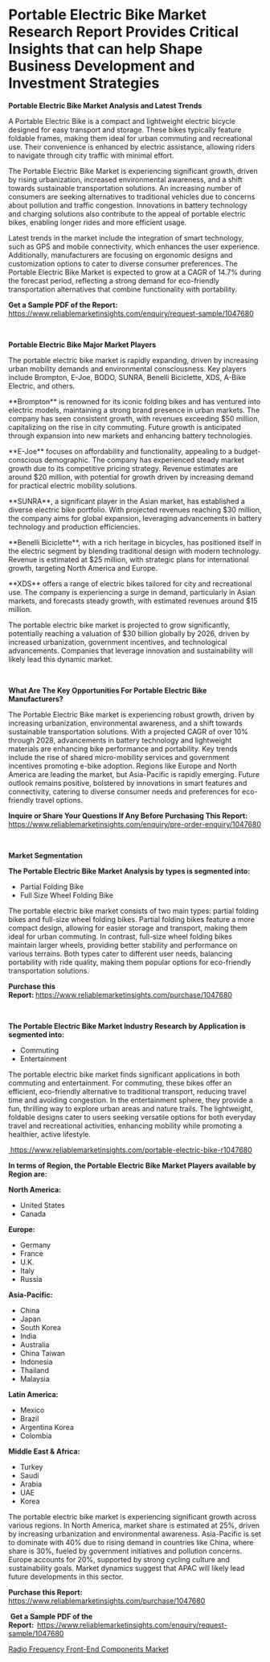 <p><h1>Portable Electric Bike Market Research Report Provides Critical Insights that can help Shape Business Development and Investment Strategies</h1></p><p><strong>Portable Electric Bike Market Analysis and Latest Trends</strong></p>
<p><p>A Portable Electric Bike is a compact and lightweight electric bicycle designed for easy transport and storage. These bikes typically feature foldable frames, making them ideal for urban commuting and recreational use. Their convenience is enhanced by electric assistance, allowing riders to navigate through city traffic with minimal effort. </p><p>The Portable Electric Bike Market is experiencing significant growth, driven by rising urbanization, increased environmental awareness, and a shift towards sustainable transportation solutions. An increasing number of consumers are seeking alternatives to traditional vehicles due to concerns about pollution and traffic congestion. Innovations in battery technology and charging solutions also contribute to the appeal of portable electric bikes, enabling longer rides and more efficient usage.</p><p>Latest trends in the market include the integration of smart technology, such as GPS and mobile connectivity, which enhances the user experience. Additionally, manufacturers are focusing on ergonomic designs and customization options to cater to diverse consumer preferences. The Portable Electric Bike Market is expected to grow at a CAGR of 14.7% during the forecast period, reflecting a strong demand for eco-friendly transportation alternatives that combine functionality with portability.</p></p>
<p><strong>Get a Sample PDF of the Report:&nbsp;</strong> <a href="https://www.reliablemarketinsights.com/enquiry/request-sample/1047680?utm_campaign=3167&utm_medium=2&utm_source=Github&utm_content=ia&utm_term=24032025&utm_id=portable-electric-bike">https://www.reliablemarketinsights.com/enquiry/request-sample/1047680</a></p>
<p>&nbsp;</p>
<p><strong>Portable Electric Bike Major Market Players</strong></p>
<p><p>The portable electric bike market is rapidly expanding, driven by increasing urban mobility demands and environmental consciousness. Key players include Brompton, E-Joe, BODO, SUNRA, Benelli Biciclette, XDS, A-Bike Electric, and others. </p><p>**Brompton** is renowned for its iconic folding bikes and has ventured into electric models, maintaining a strong brand presence in urban markets. The company has seen consistent growth, with revenues exceeding $50 million, capitalizing on the rise in city commuting. Future growth is anticipated through expansion into new markets and enhancing battery technologies.</p><p>**E-Joe** focuses on affordability and functionality, appealing to a budget-conscious demographic. The company has experienced steady market growth due to its competitive pricing strategy. Revenue estimates are around $20 million, with potential for growth driven by increasing demand for practical electric mobility solutions.</p><p>**SUNRA**, a significant player in the Asian market, has established a diverse electric bike portfolio. With projected revenues reaching $30 million, the company aims for global expansion, leveraging advancements in battery technology and production efficiencies.</p><p>**Benelli Biciclette**, with a rich heritage in bicycles, has positioned itself in the electric segment by blending traditional design with modern technology. Revenue is estimated at $25 million, with strategic plans for international growth, targeting North America and Europe.</p><p>**XDS** offers a range of electric bikes tailored for city and recreational use. The company is experiencing a surge in demand, particularly in Asian markets, and forecasts steady growth, with estimated revenues around $15 million.</p><p>The portable electric bike market is projected to grow significantly, potentially reaching a valuation of $30 billion globally by 2026, driven by increased urbanization, government incentives, and technological advancements. Companies that leverage innovation and sustainability will likely lead this dynamic market.</p></p>
<p>&nbsp;</p>
<p><strong>What Are The Key Opportunities For Portable Electric Bike Manufacturers?</strong></p>
<p><p>The Portable Electric Bike market is experiencing robust growth, driven by increasing urbanization, environmental awareness, and a shift towards sustainable transportation solutions. With a projected CAGR of over 10% through 2028, advancements in battery technology and lightweight materials are enhancing bike performance and portability. Key trends include the rise of shared micro-mobility services and government incentives promoting e-bike adoption. Regions like Europe and North America are leading the market, but Asia-Pacific is rapidly emerging. Future outlook remains positive, bolstered by innovations in smart features and connectivity, catering to diverse consumer needs and preferences for eco-friendly travel options.</p></p>
<p><strong>Inquire or Share Your Questions If Any Before Purchasing This Report:</strong> <a href="https://www.reliablemarketinsights.com/enquiry/pre-order-enquiry/1047680?utm_campaign=3167&utm_medium=2&utm_source=Github&utm_content=ia&utm_term=24032025&utm_id=portable-electric-bike">https://www.reliablemarketinsights.com/enquiry/pre-order-enquiry/1047680</a></p>
<p>&nbsp;</p>
<p><strong>Market Segmentation</strong></p>
<p><strong>The Portable Electric Bike Market Analysis by types is segmented into:</strong></p>
<p><ul><li>Partial Folding Bike</li><li>Full Size Wheel Folding Bike</li></ul></p>
<p><p>The portable electric bike market consists of two main types: partial folding bikes and full-size wheel folding bikes. Partial folding bikes feature a more compact design, allowing for easier storage and transport, making them ideal for urban commuting. In contrast, full-size wheel folding bikes maintain larger wheels, providing better stability and performance on various terrains. Both types cater to different user needs, balancing portability with ride quality, making them popular options for eco-friendly transportation solutions.</p></p>
<p><strong>Purchase this Report:&nbsp;</strong><a href="https://www.reliablemarketinsights.com/purchase/1047680?utm_campaign=3167&utm_medium=2&utm_source=Github&utm_content=ia&utm_term=24032025&utm_id=portable-electric-bike">https://www.reliablemarketinsights.com/purchase/1047680</a></p>
<p>&nbsp;</p>
<p><strong>The Portable Electric Bike Market Industry Research by Application is segmented into:</strong></p>
<p><ul><li>Commuting</li><li>Entertainment</li></ul></p>
<p><p>The portable electric bike market finds significant applications in both commuting and entertainment. For commuting, these bikes offer an efficient, eco-friendly alternative to traditional transport, reducing travel time and avoiding congestion. In the entertainment sphere, they provide a fun, thrilling way to explore urban areas and nature trails. The lightweight, foldable designs cater to users seeking versatile options for both everyday travel and recreational activities, enhancing mobility while promoting a healthier, active lifestyle.</p></p>
<p><a href="https://www.reliablemarketinsights.com/portable-electric-bike-r1047680?utm_campaign=3167&utm_medium=2&utm_source=Github&utm_content=ia&utm_term=24032025&utm_id=portable-electric-bike">&nbsp;https://www.reliablemarketinsights.com/portable-electric-bike-r1047680</a></p>
<p><strong>In terms of Region, the Portable Electric Bike Market Players available by Region are:</strong></p>
<p>
    <p> <strong> North America: </strong>
        <ul>
            <li>United States</li>
            <li>Canada</li>
        </ul>
        </p> 
    <p> <strong> Europe: </strong>
        <ul>
            <li>Germany</li>
            <li>France</li>
            <li>U.K.</li>
            <li>Italy</li>
            <li>Russia</li>
        </ul>
        </p> 
    <p> <strong> Asia-Pacific: </strong>
        <ul>
            <li>China</li>
            <li>Japan</li>
            <li>South Korea</li>
            <li>India</li>
            <li>Australia</li>
            <li>China Taiwan</li>
            <li>Indonesia</li>
            <li>Thailand</li>
            <li>Malaysia</li>
        </ul>
        </p> 
    <p> <strong> Latin America: </strong>
        <ul>
            <li>Mexico</li>
            <li>Brazil</li>
            <li>Argentina Korea</li>
            <li>Colombia</li>
        </ul>
        </p> 
    <p> <strong> Middle East & Africa: </strong>
        <ul>
            <li>Turkey</li>
            <li>Saudi</li>
            <li>Arabia</li>
            <li>UAE</li>
            <li>Korea</li>
        </ul>
    </p>
    </p>
<p><p>The portable electric bike market is experiencing significant growth across various regions. In North America, market share is estimated at 25%, driven by increasing urbanization and environmental awareness. Asia-Pacific is set to dominate with 40% due to rising demand in countries like China, where share is 30%, fueled by government initiatives and pollution concerns. Europe accounts for 20%, supported by strong cycling culture and sustainability goals. Market dynamics suggest that APAC will likely lead future developments in this sector.</p></p>
<p><strong>Purchase this Report: </strong><a href="https://www.reliablemarketinsights.com/purchase/1047680?utm_campaign=3167&utm_medium=2&utm_source=Github&utm_content=ia&utm_term=24032025&utm_id=portable-electric-bike">https://www.reliablemarketinsights.com/purchase/1047680</a></p>
<p>&nbsp;<strong>Get a Sample PDF of the Report:&nbsp;&nbsp;</strong><a href="https://www.reliablemarketinsights.com/enquiry/request-sample/1047680?utm_campaign=3167&utm_medium=2&utm_source=Github&utm_content=ia&utm_term=24032025&utm_id=portable-electric-bike">https://www.reliablemarketinsights.com/enquiry/request-sample/1047680</a></p>
<p><strong></strong></p>
<p><p><a href="https://github.com/krulicfidura/Market-Research-Report-List-1/blob/main/radio-frequency-front-end-components-market.md?utm_campaign=3167&utm_medium=2&utm_source=Github&utm_content=ia&utm_term=24032025&utm_id=portable-electric-bike">Radio Frequency Front-End Components Market</a></p></p>